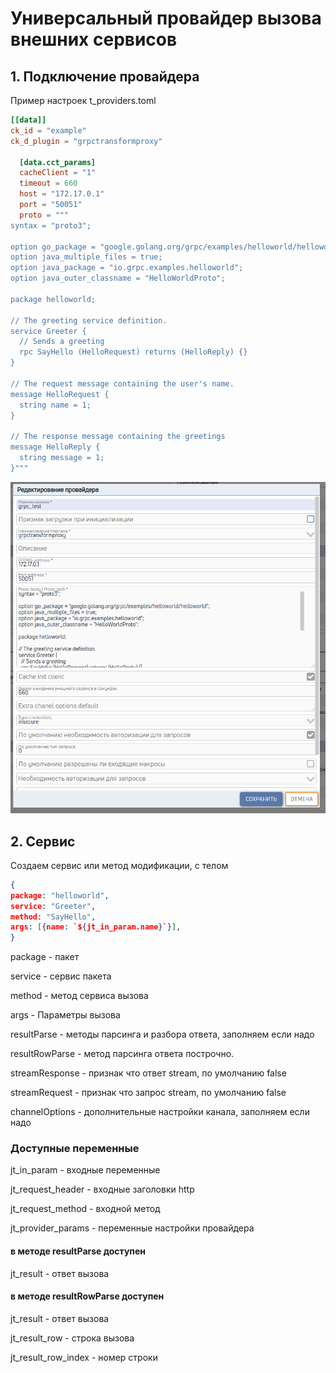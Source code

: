 # Универсальный провайдер вызова внешних сервисов

## 1. Подключение провайдера
Пример настроек t_providers.toml
```toml
[[data]]
ck_id = "example"
ck_d_plugin = "grpctransformproxy"

  [data.cct_params]
  cacheClient = "1"
  timeout = 660
  host = "172.17.0.1"
  port = "50051"
  proto = """
syntax = "proto3";

option go_package = "google.golang.org/grpc/examples/helloworld/helloworld";
option java_multiple_files = true;
option java_package = "io.grpc.examples.helloworld";
option java_outer_classname = "HelloWorldProto";

package helloworld;

// The greeting service definition.
service Greeter {
  // Sends a greeting
  rpc SayHello (HelloRequest) returns (HelloReply) {}
}

// The request message containing the user's name.
message HelloRequest {
  string name = 1;
}

// The response message containing the greetings
message HelloReply {
  string message = 1;
}"""
```
![Пример](./images/settings-grpctransformproxy.png)

## 2. Сервис
Создаем сервис или метод модификации, с телом
```json
{
package: "helloworld",
service: "Greeter",
method: "SayHello",
args: [{name: `${jt_in_param.name}`}],
}
```
package - пакет

service - сервис пакета

method - метод сервиса вызова

args - Параметры вызова

resultParse - методы парсинга и разбора ответа, заполняем если надо

resultRowParse - метод парсинга ответа построчно.

streamResponse - признак что ответ stream, по умолчанию false

streamRequest - признак что запрос stream, по умолчанию false

channelOptions - дополнительные настройки канала, заполняем если надо

### Доступные переменные

jt_in_param - входные переменные

jt_request_header - входные заголовки http

jt_request_method - входной метод

jt_provider_params - переменные настройки провайдера

#### в методе resultParse доступен

jt_result - ответ вызова

#### в методе resultRowParse доступен

jt_result - ответ вызова

jt_result_row - строка вызова

jt_result_row_index - номер строки